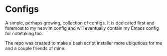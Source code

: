# Configs

A simple, perhaps growing, collection of configs. It is dedicated first and foremost to my neovim config and will eventually contain my Emacs config for notetaking too. 

The repo was created to make a bash script installer more ubiqutious for me and a couple friends of mine.

